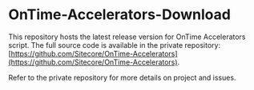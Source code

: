 # OnTime-Accelerators-Download

This repository hosts the latest release version for OnTime Accelerators script. The full source code is available in the private repository: [https://github.com/Sitecore/OnTime-Accelerators](https://github.com/Sitecore/OnTime-Accelerators).

Refer to the private repository for more details on project and issues.
